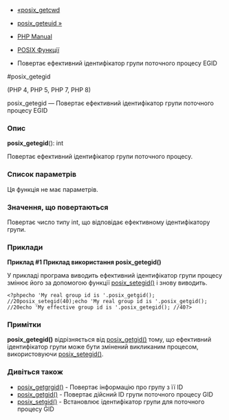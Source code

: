 - [«posix_getcwd](function.posix-getcwd.md)
- [posix_geteuid »](function.posix-geteuid.md)

- [PHP Manual](index.md)
- [POSIX Функції](ref.posix.md)
- Повертає ефективний ідентифікатор групи поточного процесу EGID

#posix_getegid

(PHP 4, PHP 5, PHP 7, PHP 8)

posix_getegid — Повертає ефективний ідентифікатор групи поточного
процесу EGID

### Опис

**posix_getegid**(): int

Повертає ефективний ідентифікатор групи поточного процесу.

### Список параметрів

Ця функція не має параметрів.

### Значення, що повертаються

Повертає число типу int, що відповідає ефективному ідентифікатору
групи.

### Приклади

**Приклад #1 Приклад використання **posix_getegid()****

У прикладі програма виводить ефективний ідентифікатор групи процесу
змінює його за допомогою функції
[posix_setegid()](function.posix-setegid.md) і знову виводить.

`<?phpecho 'My real group id is '.posix_getgid(); //20posix_setegid(40);echo 'My real group id is '.posix_getgid(); //20echo 'My effective group id is '.posix_getegid(); //40?> `

### Примітки

**posix_getegid()** відрізняється від
[posix_getgid()](function.posix-getgid.md) тому, що ефективний
ідентифікатор групи може бути змінений викликаним процесом, використовуючи
[posix_setegid()](function.posix-setegid.md).

### Дивіться також

- [posix_getgrgid()](function.posix-getgrgid.md) - Повертає
інформацію про групу з її ID
- [posix_getgid()](function.posix-getgid.md) - Повертає
дійсний ID групи поточного процесу GID
- [posix_setgid()](function.posix-setgid.md) - Встановлює
ідентифікатор групи для поточного процесу GID
